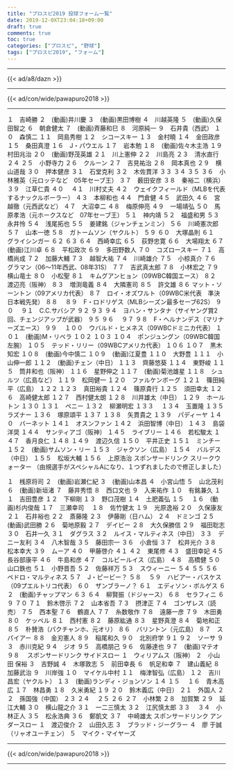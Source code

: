 ```yaml
---
title: "プロスピ2019 投球フォーム一覧"
date: 2019-12-0XT23:04:18+09:00
draft: true
comments: true
toc: true
categories: ["プロスピ", "野球"]
tags: ["プロスピ2019", "フォーム"]
---
```


<!--more-->

---

{{< ad/a8/dazn >}}

---

{{< ad/con/wide/pawapuro2018 >}}

---

１　吉崎勝
２　(動画)井川慶
３　(動画)黒田博樹
４　川越英隆
５　(動画)久保田智之
６　朝倉健太
７　(動画)斉藤和巳
８　河原純一
９　石井貴（西武）
１０　森慎二
１１　岡島秀樹
１２　シコースキー
１３　金村曉
１４　金田政彦
１５　桑田真澄
１６　J・パウエル
１７　岩本勉
１８　(動画)佐々木主浩
１９　村田兆治
２０　(動画)野茂英雄
２１　川上憲伸
２２　川島亮
２３　清水直行
２４
２５　小野寺力
２６　クルーン
２７　吉見祐治
２８　岡本真也
２９　横山道哉
３０　押本健彦
３１　石堂克利
３２　木佐貫洋
３３
３４
３５
３６　小林雅英（元ロッテなど　05年セーブ王）
３７　薮田安彦
３８　秦裕二（横浜）
３９　江草仁貴
４０　
４１　川村丈夫
４２　ウェイクフィールド（MLBを代表するナックルボーラー）
４３　本柳和也
４４　門倉健
４５　武田久
４６　宮越徹（元西武など）
４７　大沼幸二
４８　梅原伸亮
４９　一場靖弘
５０　馬原孝浩（元ホークスなど　07年セーブ王）
５１　神内靖
５２　福盛和男
５３　永井怜
５４　浅尾拓也
５５　姜建銘（ジャンチェンミン）
５６　川崎憲次郎
５７　山本一徳
５８　ガトームソン（ヤクルト）
５９
６０　大塚晶則
６１　グライシンガー
６２
６３
６４　西崎幸広
６５　荻野忠寛
６６　大場翔太
６７　(動画)江川卓
６８　平松政次
６９　多田野数人
７０　コズロースキー
７１　高橋尚成
７２　加藤大輔
７３　越智大祐
７４　川崎雄介
７５　小椋真介
７６　グラマン（06〜11年西武、08年31S）
７７　吉武真太郎
７８　小林宏之
７９　横山竜士
８０　小松聖
８１　キムグアンヒョン（09WBC韓国エース）
８２　渡辺亮（阪神）
８３　増渕竜義
８４　大隣憲司
８５　許文雄
８６   マット・ソーントン（09アメリカ代表）
８７　ロイ・オズワルト（09WBC米代表　準決日本戦先発）
８８　
８９　F・ロドリゲス（MLBシーズン最多セーブ62S）
９０　
９１　C.C.サバシア
９２
９３
９４　ヨハン・サンタナ（サイヤング賞2回、チェンジアップが武器）
９５ 
９６　
９７
９８　F・ヘルナンデス（マリナーズエース）
９９　
１００　ウバルド・ヒメネス（09WBCドミニカ代表）
１０１　(動画)M・リベラ
１０２
１０３
１０４　ポンジュングン（09WBC韓国左腕）
１０５　テッド・リリー（09WBCアメリカ代表）
１０６
１０７　黒木知宏
１０８　(動画)今中慎二
１０９　(動画)江夏豊
１１０　大野豊
１１１　小山伸一郎
１１２　(動画)チェン（中日）
１１３　齊藤悠葵
１１４　東野峻
１１５　筒井和也（阪神）
１１６　星野伸之
１１７　(動画)菊池雄星
１１８　シュルツ（広島など）
１１９　松岡健一
１２０　ファルケンボーグ
１２１　篠田純平（広島）
１２２
１２３　真田裕貴
１２４　篠原貴行
１２５　須田幸太
１２６　高崎健太郎
１２７　西村健太朗
１２８　川井雄太（中日）
１２９　ホールトン
１３０
１３１　ペニー
１３２　柳瀬明宏
１３３　
１３４　玉置隆
１３５　ラズナー
１３６　塚原頌平
１３７
１３８　矢貫貴之
１３９　パディーヤ
１４０　バーネット
１４１　オスンファン
１４２　浜田智博（中日）
１４３　島袋洋奨
１４４　サンティアゴ（阪神）
１４５　ライブリー
１４６　若松駿太
１４７　香月良仁
１４８
１４９　渡辺久信
１５０　平井正史
１５１　ミンチー
１５２　(動画)サムソン・リー
１５３　ジャクソン（広島）
１５４　バルデス（中日）
１５５　松坂大輔
１５６　上原浩治
スポンサードリンク
スリークウォーター
（由規選手がスペシャルAになり、１つずれましたので修正しました）

１　桟原将司
２　(動画)岩瀬仁紀
３　(動画)山本昌
４　小宮山悟
５　山北茂利
６　(動画)新垣渚
７　藤井秀悟
８　西口文也
９　入来祐作
１０　有銘兼久
１１　吉田豊彦
１２　下柳剛
１３　野口茂樹
１４　土肥義弘
１５　
１６　(動画)杉内俊哉
１７　三瀬幸司　
１８　佐竹健太
１９　光原逸裕
２０　久保康友
２１　石井裕也
２２　斎藤隆
２３　伊藤剛（日ハム）
２４　ドミンゴ
２５　(動画)武田勝
２６　菊地原毅
２７　デイビー
２８　大久保勝信
２９　福田聡志
３０　石井一久
３１　ダグラス
３２　ルイス・マルティネス（中日）
３３　デニー友利
３４　八木智哉
３５　藤田宗一
３６　小倉恒
３７　松井光介
３８　松本幸大
３９　ムーア
４０　甲藤啓介
４１
４２　東尾修
４３　盛田幸妃
４５　長谷部康平
４６　牛島和彦
４７　コルビールイス（広島）
４８　高橋健
５０　山口鉄也
５１　小野晋吾
５２　佐藤祥万
５３　スウィーニー
５４
５５
５６　ペドロ・マルティネス
５７　J・ピービー？
５８　
５９　ハビアー・バスケス（09プエルトリコ代表）
６０　ザンブラーノ？
６１　エディソン・ボルゲス
６２　(動画)チャップマン
６３
６４　柳賢振（ドジャース）
６８　セラフィニ
６９
７０
７１　鈴木啓示
７２　山本省吾
７３　摂津正
７４　ゴンザレス（読売）
７５　西本聖
７６　鶴直人
７７　糸数敬作
７８　遠藤一彦
７９　木田勇
８０　ケッペル
８１　西村憲
８２　藤原紘通
８３　星野真澄
８４　菊地和正
８５　朴賛浩（パクチャンホ、元オリ）
８６　バリントン（元広島）
８７　スパイアー
８８　金刃憲人
８９　稲尾和久
９０　北別府学
９１
９２　ソーサ
９３　赤川克紀
９４　ジオ
９５　高橋朋己
９６　佐藤達也
９７　(動画)マテオ
９８　
スポンサードリンク
サイドスロー
１　ウィリアムス（阪神）
２　小山田 保裕
３　吉野誠
４　木塚敦志
５　前田幸長
６　帆足和幸
７　建山義紀
８　加藤武治
９　川岸強
１０　マイケル中村
１１　梅津智弘（広島）
１２　吉川昌宏（ヤクルト）
１３　(動画)ランディ・ジョンソン
１４
１５　
１６　青木高広
１７　林昌勇
１８　久米勇紀
１９
２０　鈴木義広（中日）
２１　外国人
２２　孫国強（中国）
２３
２４　
２５
２６
２７　小林繁
２８　加賀繁
２９　延江大輔
３０　横山龍之介
３１　一二三慎太
３２　江尻慎太郎
３３　
３４　小林正人
３５　松永浩典
３６　鄭凱文
３７　中崎雄太
スポンサードリンク
アンダースロー
１　渡辺俊介
２　山田久志
３　ブラッド・ジーグラー
４　廖 于誠（リャオユーチェン）
５　マイク・マイヤーズ

---

{{< ad/con/wide/pawapuro2018 >}}

---

